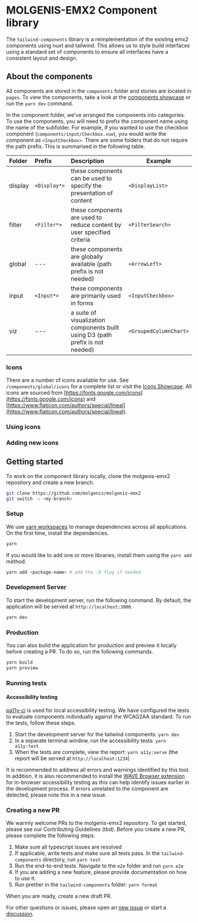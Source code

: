 # MOLGENIS-EMX2 Component library

The `tailwind-components` library is a reimplementation of the existing emx2 components using nuxt and tailwind. This allows us to style build interfaces using a standard set of components to ensure all interfaces have a consistent layout and design.

## About the components

All components are stored in the `components` folder and stories are located in `pages`. To view the components, take a look at the [components showcase](https://emx2.dev.molgenis.org/apps/tailwind-components) or run the `yarn dev` command.

In the component folder, we've arranged the components into categories. To use the components, you will need to prefix the component name using the name of the subfolder. For example, if you wanted to use the checkbox component (`components/input/Checkbox.vue`), you would write the component as `<InputCheckbox>`. There are some folders that do not require the path prefix. This is summarised in the following table.

| Folder  | Prefix       | Description                                                                    | Example                |
|:--------|:-------------|:-------------------------------------------------------------------------------|------------------------|
| display | `<Display*>` | these components can be used to specify the presentation of content            | `<DisplayList>`        |
| filter  | `<Filter*>`  | these components are used to reduce content by user specified criteria         | `<FilterSearch>`       |
| global  | ---          | these components are globally available (path prefix is not needed)            | `<ArrowLeft>`          |
| input   | `<Input*>`   | these components are primarily used in forms                                   | `<InputCheckbox>`      |
| viz     | ---          | a suite of visualization components built using D3 (path prefix is not needed) | `<GroupedColumnChart>` |

### Icons

There are a number of icons available for use. See `/components/global/icons` for a complete list or visit the [Icons Showcase](https://emx2.dev.molgenis.org/apps/tailwind-components/#/Icons.story). All icons are sourced from [https://fonts.google.com/icons](https://fonts.google.com/icons) and [https://www.flaticon.com/authors/special/lineal](https://www.flaticon.com/authors/special/lineal).

### Using icons


### Adding new icons



## Getting started

To work on the component library locally, clone the molgenis-emx2 repository and create a new branch.

```bash
git clone https://github.com/molgenis/molgenis-emx2
git switch -c <my-branch>
```

### Setup

We use [yarn workspaces](https://yarnpkg.com/features/workspaces) to manage dependencies across all applications. On the first time, install the dependencies.

```bash
yarn
```

If you would like to add one or more libraries, install them using the `yarn add` method.

```bash
yarn add <package-name> # add the -D flag if needed
```

### Development Server

To start the development server, run the following command. By default, the application will be served at `http://localhost:3000`.

```bash
yarn dev
```

### Production

You can also build the application for production and preview it locally before creating a PR. To do so, run the following commands.

```bash
yarn build
yarn preview
```

### Running tests

#### Accessibility testing

[pa11y-ci](https://github.com/pa11y/pa11y-ci) is used for local accessibility testing. We have configured the tests to evaluate components individually against the WCAG2AA standard. To run the tests, follow these steps.

1. Start the development server for the tailwind components: `yarn dev`
2. In a separate terminal window, run the accessibility tests: `yarn a11y:test`
3. When the tests are complete, view the report: `yarn a11y:serve` (the report will be served at `http://localhost:1234`)

It is recommended to address all errors and warnings identified by this tool. In addition, it is also recommended to install the [WAVE Browser extension](https://wave.webaim.org/extension/) for in-browser accessibility testing as this can help identify issues earlier in the development process. If errors unrelated to the component are detected, please note this in a new issue.

### Creating a new PR

We warmly welcome PRs to the molgenis-emx2 repository. To get started, please see our Contributing Guidelines (tbd). Before you create a new PR, please complete the following steps.

1. Make sure all typescript issues are resolved
2. If applicable, write tests and make sure all tests pass. In the `tailwind-components` directory, run `yarn test`
3. Run the end-to-end tests. Navigate to the `e2e` folder and run `yarn e2e`
4. If you are adding a new feature, please provide documentation on how to use it.
5. Run prettier in the `tailwind-components` folder: `yarn format`

When you are ready, create a new draft PR.

For other questions or issues, please open an [new issue](https://github.com/molgenis/molgenis-emx2/issues/new/choose) or start a [discussion](https://github.com/molgenis/molgenis-emx2/discussions/new/choose).
